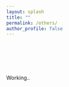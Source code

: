```yaml
---
layout: splash
title: ""
permalink: /others/
author_profile: false
---
```


<div style="margin-top: 100px;">
</div>

Working..